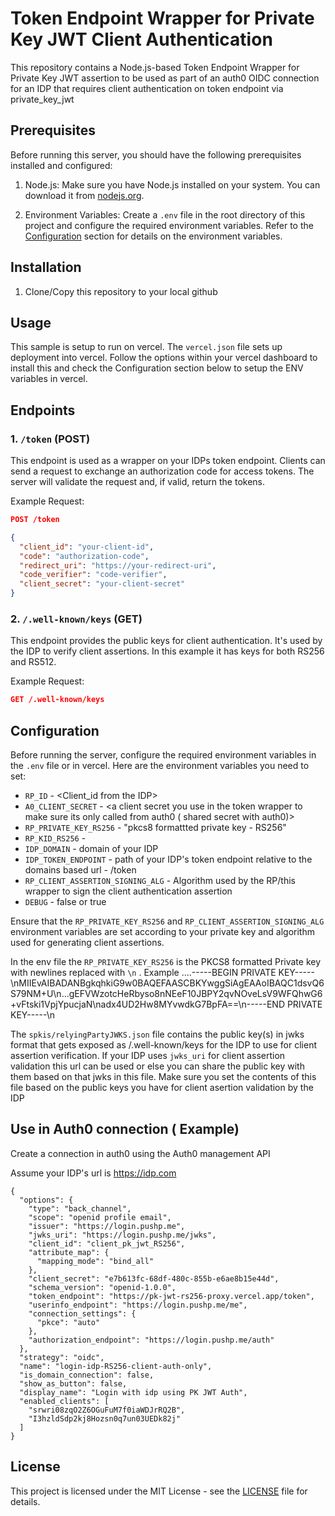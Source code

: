 # Token Endpoint Wrapper for Private Key JWT Client Authentication

This repository contains a Node.js-based Token Endpoint Wrapper for Private Key JWT assertion to be used as part of an auth0 OIDC connection for an IDP that requires client authentication on token endpoint via private_key_jwt

## Prerequisites

Before running this server, you should have the following prerequisites installed and configured:

1. Node.js: Make sure you have Node.js installed on your system. You can download it from [nodejs.org](https://nodejs.org/).

2. Environment Variables: Create a `.env` file in the root directory of this project and configure the required environment variables. Refer to the [Configuration](#configuration) section for details on the environment variables.

## Installation

1. Clone/Copy this repository to your local github

## Usage

This sample is setup to run on vercel. The `vercel.json` file sets up deployment into vercel. Follow the options within your vercel dashboard to install this and check the Configuration section below to setup the ENV variables in vercel. 



## Endpoints

### 1. `/token` (POST)

This endpoint is used as a wrapper on your IDPs token endpoint. Clients can send a request to exchange an authorization code for access tokens. The server will validate the request and, if valid, return the tokens.

Example Request:
```json
POST /token

{
  "client_id": "your-client-id",
  "code": "authorization-code",
  "redirect_uri": "https://your-redirect-uri",
  "code_verifier": "code-verifier",
  "client_secret": "your-client-secret"
}
```

### 2. `/.well-known/keys` (GET)

This endpoint provides the public keys for client authentication. It's used by the IDP to verify client assertions. In this example it has keys for both RS256 and RS512.

Example Request:
```json
GET /.well-known/keys

```


## Configuration

Before running the server, configure the required environment variables in the `.env` file or in vercel. Here are the environment variables you need to set:


- `RP_ID` - <Client_id from the IDP>
- `A0_CLIENT_SECRET` - <a client secret you use in the token wrapper to make sure its only called from auth0 ( shared secret with auth0)>
- `RP_PRIVATE_KEY_RS256` - "pkcs8 formattted private key - RS256"
- `RP_KID_RS256` - <kid for RS256>
- `IDP_DOMAIN` - domain of your IDP
- `IDP_TOKEN_ENDPOINT` - path of your IDP's token endpoint relative to the domains based url - /token
- `RP_CLIENT_ASSERTION_SIGNING_ALG` - Algorithm used by the RP/this wrapper to sign the client authentication assertion
- `DEBUG` - false or true


Ensure that the `RP_PRIVATE_KEY_RS256` and `RP_CLIENT_ASSERTION_SIGNING_ALG`  environment variables are set according to your private key and algorithm used for generating client assertions.


In the env file the `RP_PRIVATE_KEY_RS256` is the PKCS8 formatted Private key with newlines replaced with `\n` . Example ....-----BEGIN PRIVATE KEY-----\nMIIEvAIBADANBgkqhkiG9w0BAQEFAASCBKYwggSiAgEAAoIBAQC1dsvQ6S79NM+U\n...gEFVWzotcHeRbyso8nNEeF10JBPY2qvNOveLsV9WFQhwG6+vFtski1VpjYpucjaN\nadx4UD2Hw8MYvwdkG7BpFA==\n-----END PRIVATE KEY-----\n

The `spkis/relyingPartyJWKS.json` file contains the public key(s) in jwks format that gets exposed as /.well-known/keys for the IDP to use for client assertion verification. If your IDP uses `jwks_uri` for client assertion validation this url can be used or else you can share the public key with them based on that jwks in this file. Make sure you set the contents of this file based on the public keys you have for client asertion validation by the IDP


## Use in Auth0 connection ( Example)

Create a connection in auth0 using the Auth0 management API 

Assume your IDP's url is https://idp.com

```
{
  "options": {
    "type": "back_channel",
    "scope": "openid profile email",
    "issuer": "https://login.pushp.me",
    "jwks_uri": "https://login.pushp.me/jwks",
    "client_id": "client_pk_jwt_RS256",
    "attribute_map": {
      "mapping_mode": "bind_all"
    },
    "client_secret": "e7b613fc-68df-480c-855b-e6ae8b15e44d",
    "schema_version": "openid-1.0.0",
    "token_endpoint": "https://pk-jwt-rs256-proxy.vercel.app/token",
    "userinfo_endpoint": "https://login.pushp.me/me",
    "connection_settings": {
      "pkce": "auto"
    },
    "authorization_endpoint": "https://login.pushp.me/auth"
  },
  "strategy": "oidc",
  "name": "login-idp-RS256-client-auth-only",
  "is_domain_connection": false,
  "show_as_button": false,
  "display_name": "Login with idp using PK JWT Auth",
  "enabled_clients": [
    "srwri08zqO2Z6OGuFuM7f0iaWDJrRQ2B",
    "I3hzldSdp2kj8Hozsn0q7un03UEDk82j"
  ]
}
```



## License

This project is licensed under the MIT License - see the [LICENSE](LICENSE) file for details.

